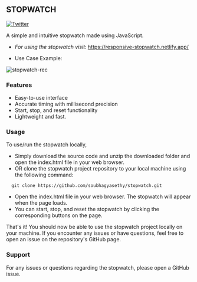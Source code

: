 ## STOPWATCH
[![Twitter](https://img.shields.io/twitter/url?style=social&url=https%3A%2F%2Ftwitter.com%2Fsoubhagyasethy3)](https://twitter.com/soubhagyasethy3)

A simple and intuitive stopwatch made using JavaScript.

- _For using the stopwatch visit_: https://responsive-stopwatch.netlify.app/

- Use Case Example:

![stopwatch-rec](https://user-images.githubusercontent.com/82697602/210046592-010da19b-ed16-4e94-80f3-cd7e8e846bc5.gif)


### Features

- Easy-to-use interface
- Accurate timing with millisecond precision
- Start, stop, and reset functionality
- Lightweight and fast.

### Usage 

To use/run the stopwatch locally, 
- Simply download the source code and unzip the downloaded folder and open the index.html file in your web browser.
- OR clone the stopwatch project repository to your local machine using the following command:
  
``` 
  git clone https://github.com/soubhagyasethy/stopwatch.git
```
- Open the index.html file in your web browser. The stopwatch will appear when the page loads.
- You can start, stop, and reset the stopwatch by clicking the corresponding buttons on the page.

That's it! You should now be able to use the stopwatch project locally on your machine. If you encounter any issues or have questions, feel free to open an issue on the repository's GitHub page.

### Support

For any issues or questions regarding the stopwatch, please open a GitHub issue.

